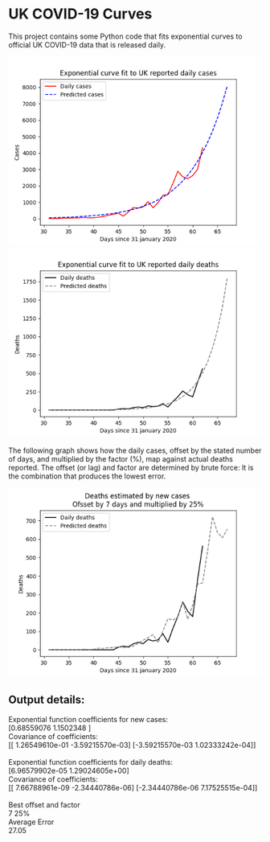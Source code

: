 # UK COVID-19 Curves

This project contains some Python code that fits exponential curves to
official UK COVID-19 data that is released daily.

![Graph of actual cases and exponential curve](cases.png)
![Graph of actual cases and exponential deaths](deaths.png)

The following graph shows how the daily cases, offset by the stated number of days,
and  multiplied by the factor (%), map against actual deaths reported.
The offset (or lag) and factor are determined by brute force:
It is the combination that produces the lowest error.

![Graph of predicted deaths based on earlier new cases](cases-deaths.png)

Output details:
---------------
Exponential function coefficients for new cases:<br/> 
[0.68559076 1.1502348 ] <br/>
Covariance of coefficients:<br/> 
[[ 1.26549610e-01 -3.59215570e-03]
 [-3.59215570e-03  1.02333242e-04]] <br/><br/>
Exponential function coefficients for daily deaths:<br/> 
[6.96579902e-05 1.29024605e+00] <br/> 
Covariance of coefficients:<br/> 
[[ 7.66788961e-09 -2.34440786e-06]
 [-2.34440786e-06  7.17525515e-04]] <br/> <br/> 
Best offset and factor<br/> 
7 25% <br/> 
Average Error<br/> 
27.05
